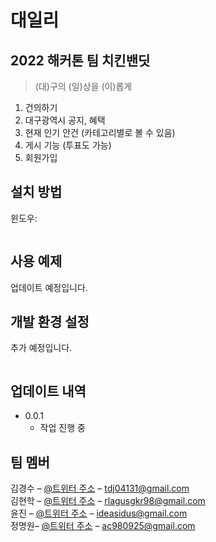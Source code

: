 # 대일리
## 2022 해커톤 팀 치킨밴딧
> (대)구의 (일)상을 (이)롭게

<!--[![NPM Version][npm-image]][npm-url]-->
<!--[![Build Status][travis-image]][travis-url]-->
<!--[![Downloads Stats][npm-downloads]][npm-url]-->

1. 건의하기
2. 대구광역시 공지, 혜택
3. 현재 인기 안건 (카테고리별로 볼 수 있음)
4. 게시 기능 (투표도 가능)
5. 회원가입

## 설치 방법

윈도우:

```sh

```  

## 사용 예제

업데이트 예정입니다.  

## 개발 환경 설정

추가 예정입니다.

```sh

```

## 업데이트 내역

* 0.0.1
    * 작업 진행 중

## 팀 멤버

 김경수 – [@트위터 주소](https://twitter.com/dbader_org) – tdj04131@gmail.com  
 김현학 – [@트위터 주소](https://twitter.com/dbader_org) – rlagusgkr98@gmail.com  
 윤진 – [@트위터 주소](https://twitter.com/dbader_org) – ideasidus@gmail.com  
 정명원– [@트위터 주소](https://twitter.com/dbader_org) – ac980925@gmail.com  